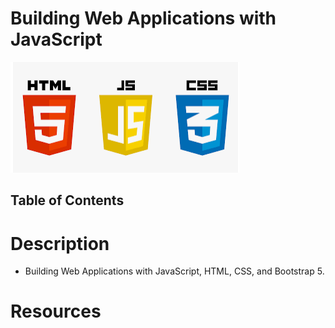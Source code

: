 # Building Web Applications with JavaScript
![](../images/html-js-and-css.png)

## Table of Contents

# Description

- Building Web Applications with JavaScript, HTML, CSS, and Bootstrap 5.

# Resources
